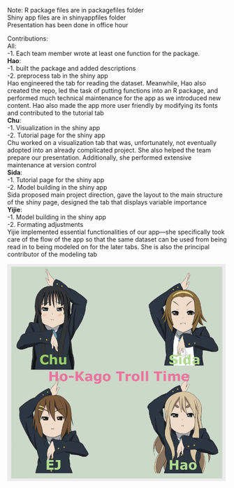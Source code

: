 Note: R package files are in packagefiles folder    
Shiny app files are in shinyappfiles folder    
Presentation has been done in office hour     

Contributions:   
All:   
    -1. Each team member wrote at least one function for the package.   
**Hao**:   
    -1. built the package and added descriptions   
    -2. preprocess tab in the shiny app  
    Hao engineered the tab for reading the dataset. Meanwhile, Hao also created the repo, led the task of putting functions into an R package, and performed much technical maintenance for the app as we introduced new content. Hao also made the app more user friendly by modifying its fonts and contributed to the tutorial tab   
**Chu**:   
    -1. Visualization in the shiny app    
    -2. Tutorial page for the shiny app    
    Chu worked on a visualization tab that was, unfortunately, not eventually adopted into an already complicated project. She also helped the team prepare our presentation. Additionally, she performed extensive maintenance at version control   
**Sida**:   
    -1. Tutorial page for the shiny app    
    -2. Model building in the shiny app    
    Sida proposed main project direction, gave the layout to the main structure of the shiny page, designed the tab that displays variable importance   
**Yijie**:   
    -1. Model building in the shiny app    
    -2. Formating adjustments    
    Yijie implemented essential functionalities of our app––she specifically took care of the flow of the app so that the same dataset can be used from being read in to being modeled on for the later tabs. She is also the principal contributor of the modeling tab    


<img src="https://github.com/PHP-2560/r-package-after-school-troll-time/blob/master/pic/htt.png" width="500"/>

